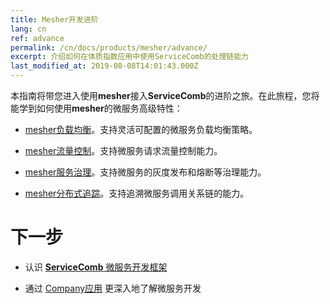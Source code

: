 ```yaml
---
title: Mesher开发进阶
lang: cn
ref: advance
permalink: /cn/docs/products/mesher/advance/
excerpt: 介绍如何在体质指数应用中使用ServiceComb的处理链能力
last_modified_at: 2019-08-08T14:01:43.000Z
---
```


本指南将带您进入使用**mesher**接入**ServiceComb**的进阶之旅。在此旅程，您将能学到如何使用**mesher**的微服务高级特性：

- [mesher负载均衡](/cn/docs/products/mesher/load-balance/)。支持灵活可配置的微服务负载均衡策略。

- [mesher流量控制](/cn/docs/products/mesher/flow-control/)。支持微服务请求流量控制能力。

- [mesher服务治理](/cn/docs/products/mesher/service-management/)。支持微服务的灰度发布和熔断等治理能力。

- [mesher分布式追踪](/cn/docs/products/mesher/distributed-tracing)。支持追溯微服务调用关系链的能力。

# 下一步

- 认识 [**ServiceComb** 微服务开发框架](/cn/users/)

- 通过 [Company应用](/cn/docs/linuxcon-workshop-demo/) 更深入地了解微服务开发
